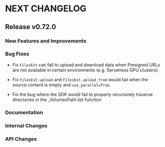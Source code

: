 # NEXT CHANGELOG

## Release v0.72.0

### New Features and Improvements

### Bug Fixes
- Fix `FilesExt` can fail to upload and download data when Presigned URLs are not available in certain environments (e.g. Serverless GPU clusters).

- Fix `FilesExt.upload` and `FilesExt.upload_from` would fail when the source content is empty and `use_parallel=True`.

* Fix the bug where the SDK would fail to properly recursively traverse directories in the _VolumesPath.list function

### Documentation

### Internal Changes

### API Changes
